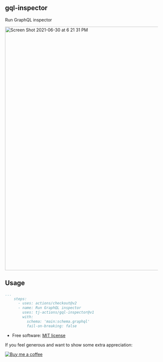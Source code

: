## gql-inspector

Run GraphQL inspector

<img width="799" alt="Screen Shot 2021-06-30 at 6 21 31 PM" src="https://user-images.githubusercontent.com/17484350/124038955-05489580-d9d0-11eb-8b5b-840fc68099c9.png">

## Usage

```yaml
...
    steps:
      - uses: actions/checkout@v2
      - name: Run GraphQL inspector
        uses: tj-actions/gql-inspector@v1
        with:
          schema: 'main:schema.graphql'
          fail-on-breaking: false
```

*   Free software: [MIT license](LICENSE)

If you feel generous and want to show some extra appreciation:

[![Buy me a coffee][buymeacoffee-shield]][buymeacoffee]

[buymeacoffee]: https://www.buymeacoffee.com/jackton1

[buymeacoffee-shield]: https://www.buymeacoffee.com/assets/img/custom_images/orange_img.png
